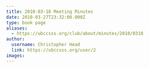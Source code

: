 ```yaml
---
title: 2010-03-18 Meeting Minutes 
date: 2010-03-27T23:32:00.000Z
type: book page
aliases:
  - https://ubccsss.org/club/about/minutes/2010/0318
author:
  username: Christopher Head
  link: https://ubccsss.org/user/2
images:
---
```



